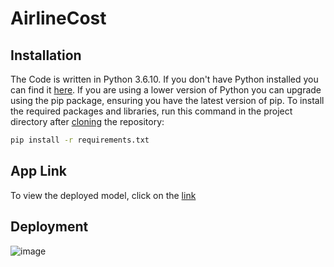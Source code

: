 # AirlineCost
## Installation 
The Code is written in Python 3.6.10. If you don't have Python installed you can find it [here](https://www.python.org/downloads/). If you are using a lower version of Python you can upgrade using the pip package, ensuring you have the latest version of pip. To install the required packages and libraries, run this command in the project directory after [cloning](https://www.howtogeek.com/451360/how-to-clone-a-github-repository/) the repository:

```bash
pip install -r requirements.txt
```
## App Link
To view the deployed model, click on the [link](https://airfaresplayers.herokuapp.com/)

## Deployment 
![image](https://user-images.githubusercontent.com/68817881/148201965-340f9697-4d2a-40b6-ab48-ebfb456e56af.png)

